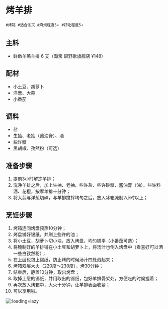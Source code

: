 # 烤羊排

```
#烤箱 #适合冬天 #麻烦程度5⭐️ #好吃程度5⭐️
```

## 主料

- 鲜嫩羊羔羊排 6 支（淘宝 碧野歌旗舰店 ¥148）

## 配材

- 小土豆、胡萝卜
- 洋葱、大蒜
- 小番茄

## 调料

- 盐
- 生抽、老抽（酱油膏）、酒
- 些许糖
- 黑胡椒、孜然粉（可选）

## 准备步骤

1. 提前3小时解冻羊排；
2. 洗净羊排之后，加上生抽、老抽、些许盐、些许砂糖、酱油膏（油）、些许料酒、花椒，按摩羊排十分钟；
3. 将大蒜与洋葱切碎，与羊排搅拌均匀之后，放入冰箱腌制2小时以上；

## 烹饪步骤

1. 烤箱连同烤盘预热10分钟；
2. 烤盘铺好锡纸，并刷上些许的油；
3. 将小土豆，胡萝卜切小块，放入烤盘，均匀铺平（小番茄可选）；
4. 将腌制好的羊排铺在小土豆和胡萝卜上，将汤汁也倒入烤盘中（看喜好可以洒一些白孜然粉）；
5. 在上层也包上锡纸，防止烤的时候汤汁四处溅起来；
6. 烤箱双层大火（220度～230度），烤30分钟；
7. 结束后，静置10分钟，取出烤盘；
8. 取掉上层的锡纸，并用取出的锡纸，包好羊排骨架处，方便吃的时候握着；
9. 再次放入烤箱中，大火十分钟，让羊排表面收紧；
10. 可以享用啦。

![](../_images/kaoyangpai. ':loading=lazy')
